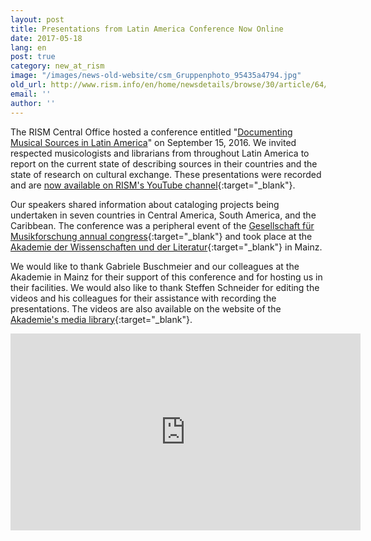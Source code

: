 ```yaml
---
layout: post
title: Presentations from Latin America Conference Now Online
date: 2017-05-18
lang: en
post: true
category: new_at_rism
image: "/images/news-old-website/csm_Gruppenphoto_95435a4794.jpg"
old_url: http://www.rism.info/en/home/newsdetails/browse/30/article/64/presentations-from-latin-america-conference-now-online.html
email: ''
author: ''
---
```


The RISM Central Office hosted a conference entitled "[Documenting Musical Sources in Latin America](/publications/conferences/latin-america-conference-2016.html)" on September 15, 2016. We invited respected musicologists and librarians from throughout Latin America to report on the current state of describing sources in their countries and the state of research on cultural exchange. These presentations were recorded and are [now available on RISM's YouTube channel](https://www.youtube.com/playlist?list=PL9SyOIE9iSYI-qGaDNQhXCptexIif8Scm){:target="_blank"}.

Our speakers shared information about cataloging projects being undertaken in seven countries in Central America, South America, and the Caribbean. The conference was a peripheral event of the [Gesellschaft für Musikforschung annual congress](http://www.gfm2016.uni-mainz.de/){:target="_blank"} and took place at the [Akademie der Wissenschaften und der Literatur](http://www.adwmainz.de/){:target="_blank"} in Mainz.

We would like to thank Gabriele Buschmeier and our colleagues at the Akademie in Mainz for their support of this conference and for hosting us in their facilities. We would also like to thank Steffen Schneider for editing the videos and his colleagues for their assistance with recording the presentations. The videos are also available on the website of the [Akademie's media library](http://bit.ly/1ZQ6ZKV){:target="_blank"}.


<iframe width="560" height="315" src="https://www.youtube.com/embed/videoseries?list=PL9SyOIE9iSYI-qGaDNQhXCptexIif8Scm" frameborder="0" allowfullscreen></iframe>